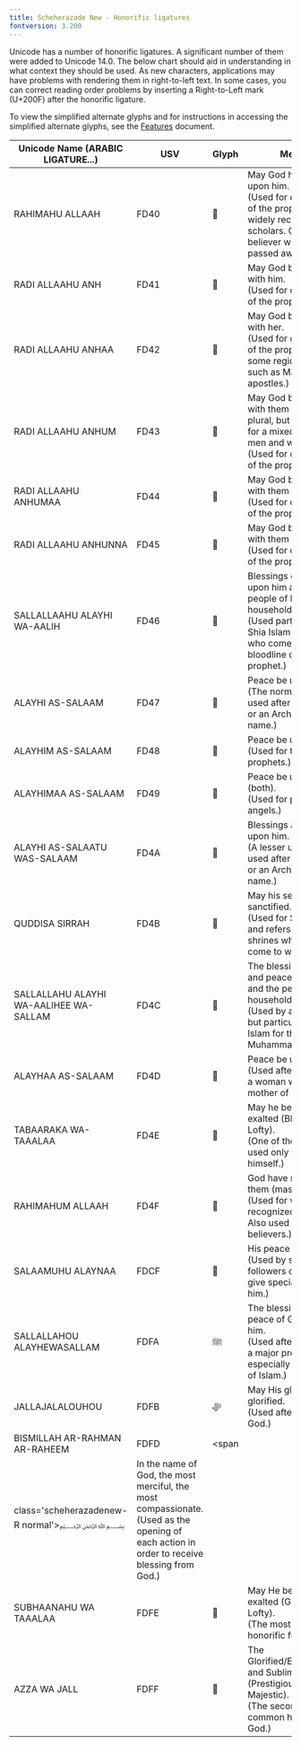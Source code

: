```yaml
---
title: Scheherazade New - Honorific ligatures
fontversion: 3.200
---
```


Unicode has a number of honorific ligatures. A significant number of them were added to Unicode 14.0. The below chart should aid in understanding in what context they should be used. As new characters, applications may have problems with rendering them in right-to-left text. In some cases, you can correct reading order problems by inserting a Right-to-Left mark (U+200F) after the honorific ligature.

To view the simplified alternate glyphs and for instructions in accessing the simplified alternate glyphs, see the [Features](features.md) document.


Unicode Name (ARABIC LIGATURE...) | USV | Glyph | Meaning
------------- | ---- | ---- | ------------- 
RAHIMAHU ALLAAH | FD40 | <span class='scheherazadenew-R normal'>﵀</span>  | May God have mercy upon him.</br>(Used for companions of the prophet or other widely recognized scholars. Can be for any believer who has passed away.)
RADI ALLAAHU ANH | FD41 | <span class='scheherazadenew-R normal'>﵁ </span>  | May God be pleased with him.</br>(Used for companions of the prophet.)
RADI ALLAAHU ANHAA | FD42 | <span class='scheherazadenew-R normal'>﵂ </span>  | May God be pleased with her.</br>(Used for companions of the prophet, and in some regions for others such as Mary or Jesus’ apostles.)
RADI ALLAAHU ANHUM | FD43 | <span class='scheherazadenew-R normal'>﵃ </span> | May God be pleased with them (masculine plural, but can be used for a mixed group of men and women).</br>(Used for companions of the prophet.)
RADI ALLAAHU ANHUMAA | FD44 | <span class='scheherazadenew-R normal'>﵄ </span> | May God be pleased with them (both).</br>(Used for companions of the prophet.)
RADI ALLAAHU ANHUNNA | FD45 | <span class='scheherazadenew-R normal'>﵅ </span>  | May God be pleased with them (feminine).</br>(Used for companions of the prophet.)
SALLALLAAHU ALAYHI WA-AALIH | FD46 | <span class='scheherazadenew-R normal'>﵆ </span>  | Blessings of God be upon him and the people of his household.</br>(Used particularly in Shia Islam for leaders who come from the bloodline of the prophet.)
ALAYHI AS-SALAAM | FD47 | <span class='scheherazadenew-R normal'>﵇ </span>  | Peace be upon him.</br>(The normal honorific used after a prophet's or an Archangel's name.)
ALAYHIM AS-SALAAM | FD48 | <span class='scheherazadenew-R normal'>﵈ </span>  | Peace be upon them.</br>(Used for two or more prophets.)
ALAYHIMAA AS-SALAAM | FD49 | <span class='scheherazadenew-R normal'>﵉ </span>  | Peace be upon them (both).</br>(Used for prophets and angels.)
ALAYHI AS-SALAATU WAS-SALAAM | FD4A | <span class='scheherazadenew-R normal'>﵊ </span> | Blessings and Peace be upon him.</br>(A lesser used honorific used after a prophet's or an Archangel's name.)
QUDDISA SIRRAH | FD4B | <span class='scheherazadenew-R normal'>﵋ </span> | May his secret be sanctified.</br>(Used for Sufi saints, and refers to their shrines where people come to worship.)
SALLALLAHU ALAYHI WA-AALIHEE WA-SALLAM | FD4C | <span class='scheherazadenew-R normal'>﵌ </span> | The blessings of God and peace be upon him and the people of his household.</br>(Used by all Muslims, but particularly in Shia Islam for the prophet Muhammad.)
ALAYHAA AS-SALAAM | FD4D | <span class='scheherazadenew-R normal'>﵍ </span>  | Peace be upon her.</br>(Used after the name of a woman who was the mother of a prophet.)
TABAARAKA WA-TAAALAA | FD4E | <span class='scheherazadenew-R normal'>﵎ </span> | May he be blessed and exalted (Blessed and Lofty).</br>(One of the honorifics used only for God himself.)
RAHIMAHUM ALLAAH | FD4F | <span class='scheherazadenew-R normal'>﵏ </span>  | God have mercy upon them (masculine).</br>(Used for widely recognized scholars. Also used for ordinary believers.)
SALAAMUHU ALAYNAA | FDCF | <span class='scheherazadenew-R normal'>﷏ </span> | His peace be upon us.</br>(Used by some followers of Jesus to give special honor to him.)
SALLALLAHOU ALAYHEWASALLAM  | FDFA | <span class='scheherazadenew-R normal'>ﷺ</span> | The blessings and peace of God be upon him. </br>(Used after the name of a major prophet, especially the prophet of Islam.)
JALLAJALALOUHOU | FDFB | <span class='scheherazadenew-R normal'>ﷻ</span> | May His glory be glorified.</br>(Used after the name of God.)
BISMILLAH AR-RAHMAN AR-RAHEEM | FDFD | <span
  class='scheherazadenew-R normal'>﷽ </span> | In the name of God, the most merciful, the most compassionate.</br>(Used as the opening of each action in order to receive blessing from God.)
SUBHAANAHU WA TAAALAA | FDFE | <span class='scheherazadenew-R normal'>﷾ </span> | May He be praised and exalted (Glorified and Lofty).</br>(The most common honorific for God.)
AZZA WA JALL | FDFF | <span class='scheherazadenew-R normal'>﷿ </span> | The Glorified/Exalted/Mighty and Sublime (Prestigious and Majestic).</br>(The second most common honorific for God.)



<!-- PRODUCT SITE ONLY
[font id='scheherazadenew' face='ScheherazadeNew-Regular' bold='ScheherazadeNew-Bold' size='250%' rtl=1]
[font id='scheherazadenewL' face='ScheherazadeNew-Regular' bold='ScheherazadeNew-Bold' size='250%']
-->
